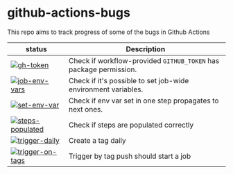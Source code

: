 # github-actions-bugs

This repo aims to track progress of some of the bugs in Github Actions

| status                  | Description
|-------------------------|-------------
| [![gh-token]][a]        | Check if workflow-provided `GITHUB_TOKEN` has package permission.
| [![job-env-vars]][b]    | Check if it's possible to set job-wide environment variables.
| [![set-env-var]][c]     | Check if env var set in one step propagates to next ones.
| [![steps-populated]][d] | Check if steps are populated correctly
| [![trigger-daily]][e]   | Create a tag daily
| [![trigger-on-tags]][f] | Trigger by tag push should start a job


[gh-token]: https://github.com/meeDamian/github-actions-bugs/workflows/.github/workflows/github-token.yml/badge.svg
[a]: https://github.com/meeDamian/github-actions-bugs/blob/master/.github/workflows/github-token.yml

[job-env-vars]: https://github.com/meeDamian/github-actions-bugs/workflows/.github/workflows/job-env-vars.yml/badge.svg
[b]: https://github.com/meeDamian/github-actions-bugs/blob/master/.github/workflows/job-env-vars.yml

[set-env-var]: https://github.com/meeDamian/github-actions-bugs/workflows/.github/workflows/set-env-var-in-step.yml/badge.svg
[c]: https://github.com/meeDamian/github-actions-bugs/blob/master/.github/workflows/set-env-var-in-step.yml

[steps-populated]: https://github.com/meeDamian/github-actions-bugs/workflows/.github/workflows/steps-populated.yml/badge.svg
[d]: https://github.com/meeDamian/github-actions-bugs/blob/master/.github/workflows/steps-populated.yml

[trigger-daily]: https://github.com/meeDamian/github-actions-bugs/workflows/.github/workflows/trigger-daily.yml/badge.svg
[e]: https://github.com/meeDamian/github-actions-bugs/blob/master/.github/workflows/trigger-daily.yml

[trigger-on-tags]: https://github.com/meeDamian/github-actions-bugs/workflows/.github/workflows/trigger-on-tags.yml/badge.svg
[f]: https://github.com/meeDamian/github-actions-bugs/blob/master/.github/workflows/trigger-on-tags.yml
